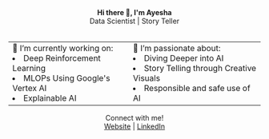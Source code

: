 <div align="center">
 <b> Hi there 👋, I'm Ayesha </b> </br>
 Data Scientist | Story Teller </br>
</div> </br>
<div align="center">
<table>
<tr>
<td>🔭 I’m currently working on: </br>
 <li> Deep Reinforcement Learning</li>
 <li> MLOPs Using Google's Vertex AI </li>
 <li> Explainable AI </li></td>

<td>🌱 I’m passionate about: </br>
<li> Diving Deeper into AI </li>
<li> Story Telling through Creative Visuals </li>
<li> Responsible and safe use of AI </li> </td>
</tr>
</table>
</div>
<div align="center">
  Connect with me!<br>
  <a href="https://ayeshanasim.github.io">Website</a> | <a href="https://www.linkedin.com/in/ayesha-nasim-b31819b5/">LinkedIn</a>
</div>
